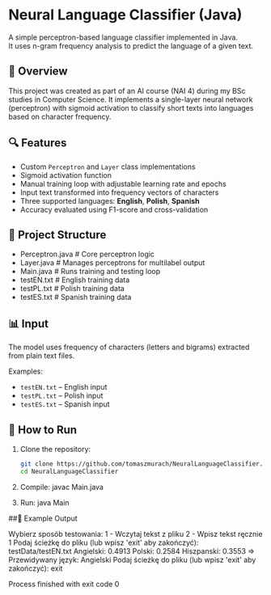# Neural Language Classifier (Java)

A simple perceptron-based language classifier implemented in Java.  
It uses n-gram frequency analysis to predict the language of a given text.

## 🧠 Overview

This project was created as part of an AI course (NAI 4) during my BSc studies in Computer Science. It implements a single-layer neural network (perceptron) with sigmoid activation to classify short texts into languages based on character frequency.

## 🔍 Features

- Custom `Perceptron` and `Layer` class implementations
- Sigmoid activation function
- Manual training loop with adjustable learning rate and epochs
- Input text transformed into frequency vectors of characters
- Three supported languages: **English**, **Polish**, **Spanish**
- Accuracy evaluated using F1-score and cross-validation

## 📁 Project Structure
- Perceptron.java # Core perceptron logic
- Layer.java # Manages perceptrons for multilabel output
- Main.java # Runs training and testing loop
- testEN.txt # English training data
- testPL.txt # Polish training data
- testES.txt # Spanish training data

## 📊 Input

The model uses frequency of characters (letters and bigrams) extracted from plain text files.

Examples:
- `testEN.txt` – English input
- `testPL.txt` – Polish input
- `testES.txt` – Spanish input

## 🚀 How to Run

1. Clone the repository:
   ```bash
   git clone https://github.com/tomaszmurach/NeuralLanguageClassifier.git
   cd NeuralLanguageClassifier

2. Compile:
    javac Main.java

3. Run:
    java Main

##📌 Example Output

Wybierz sposób testowania:
1 - Wczytaj tekst z pliku
2 - Wpisz tekst ręcznie
1
Podaj ścieżkę do pliku (lub wpisz 'exit' aby zakończyć): testData/testEN.txt
Angielski: 0.4913
Polski: 0.2584
Hiszpanski: 0.3553
=> Przewidywany język: Angielski
Podaj ścieżkę do pliku (lub wpisz 'exit' aby zakończyć): exit

Process finished with exit code 0
